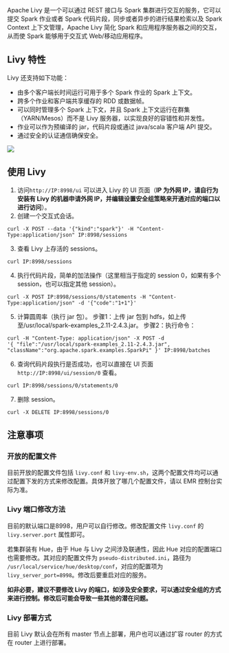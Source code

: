 Apache Livy 是一个可以通过 REST 接口与 Spark 集群进行交互的服务，它可以提交 Spark 作业或者 Spark 代码片段，同步或者异步的进行结果检索以及 Spark Context 上下文管理，Apache Livy 简化 Spark 和应用程序服务器之间的交互，从而使 Spark 能够用于交互式 Web/移动应用程序。

## Livy 特性
Livy 还支持如下功能：
- 由多个客户端长时间运行可用于多个 Spark 作业的 Spark 上下文。
- 跨多个作业和客户端共享缓存的 RDD 或数据帧。
- 可以同时管理多个 Spark 上下文，并且 Spark 上下文运行在群集（YARN/Mesos）而不是 Livy 服务器，以实现良好的容错性和并发性。
- 作业可以作为预编译的 jar，代码片段或通过 java/scala 客户端 API 提交。
- 通过安全的认证通信确保安全。

![](https://main.qcloudimg.com/raw/4dc71e49b36d1790760e97cdd54543b6.png)

## 使用 Livy
1. 访问`http://IP:8998/ui` 可以进入 Livy 的 UI 页面（**IP 为外网 IP，请自行为安装有 Livy 的机器申请外网 IP，并编辑设置安全组策略来开通对应的端口以进行访问**）。
2. 创建一个交互式会话。
```
curl -X POST --data '{"kind":"spark"}' -H "Content-Type:application/json" IP:8998/sessions
```
3. 查看 Livy 上存活的 sessions。
```
curl IP:8998/sessions
```
4. 执行代码片段，简单的加法操作（这里相当于指定的 session 0，如果有多个 session，也可以指定其他 session）。
```
curl -X POST IP:8998/sessions/0/statements -H "Content-Type:application/json" -d '{"code":"1+1"}'
```
5. 计算圆周率（执行 jar 包）。
步骤1：上传 jar 包到 hdfs，如上传至/usr/local/spark-examples_2.11-2.4.3.jar。
步骤2：执行命令：
```
curl -H "Content-Type: application/json" -X POST -d 
'{ "file":"/usr/local/spark-examples_2.11-2.4.3.jar", 
"className":"org.apache.spark.examples.SparkPi" }' IP:8998/batches
```
6. 查询代码片段执行是否成功，也可以直接在 UI 页面 `http://IP:8998/ui/session/0` 查看。
```
curl IP:8998/sessions/0/statements/0
```
7. 删除 session。
```
curl -X DELETE IP:8998/sessions/0
```

## 注意事项
###  开放的配置文件
目前开放的配置文件包括 `livy.conf` 和 `livy-env.sh`，这两个配置文件均可以通过配置下发的方式来修改配置。具体开放了哪几个配置文件，请以 EMR 控制台实际为准。

### Livy 端口修改方法
目前的默认端口是8998，用户可以自行修改。修改配置文件 `livy.conf` 的 `livy.server.port` 属性即可。

若集群装有 Hue，由于 Hue 与 Livy 之间涉及联通性，因此 Hue 对应的配置端口也需要修改。其对应的配置文件为 `pseudo-distributed.ini`，路径为 `/usr/local/service/hue/desktop/conf`，对应的配置项为 `livy_server_port=8998`。修改后要重启对应的服务。

**如非必要，建议不要修改 Livy 的端口，如涉及安全要求，可以通过安全组的方式来进行控制。修改后可能会导致一些其他的潜在问题。**

### Livy 部署方式
目前 Livy 默认会在所有 master 节点上部署，用户也可以通过扩容 router 的方式在 router 上进行部署。
